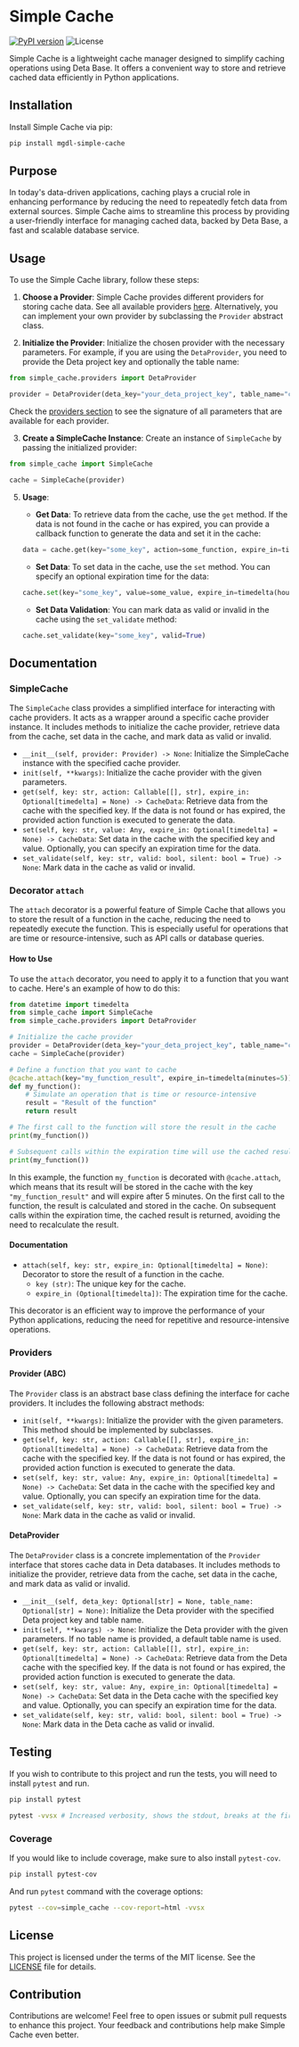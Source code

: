 # Simple Cache

[![PyPI version](https://badge.fury.io/py/mgdl-simple-cache.svg)](https://badge.fury.io/py/mgdl-simple-cache)
![License](https://img.shields.io/badge/license-MIT-blue)

Simple Cache is a lightweight cache manager designed to simplify caching operations using Deta Base. It offers a convenient way to store and retrieve cached data efficiently in Python applications.

## Installation

Install Simple Cache via pip:

```bash
pip install mgdl-simple-cache
```

## Purpose

In today's data-driven applications, caching plays a crucial role in enhancing performance by reducing the need to repeatedly fetch data from external sources. Simple Cache aims to streamline this process by providing a user-friendly interface for managing cached data, backed by Deta Base, a fast and scalable database service.

## Usage

To use the Simple Cache library, follow these steps:

1. **Choose a Provider**: Simple Cache provides different providers for storing cache data. See all available providers [here](#providers). Alternatively, you can implement your own provider by subclassing the `Provider` abstract class.

2. **Initialize the Provider**: Initialize the chosen provider with the necessary parameters. For example, if you are using the `DetaProvider`, you need to provide the Deta project key and optionally the table name:

```python
from simple_cache.providers import DetaProvider

provider = DetaProvider(deta_key="your_deta_project_key", table_name="cache_table")
```

Check the [providers section](#providers) to see the signature of all parameters that are available for each provider.

3. **Create a SimpleCache Instance**: Create an instance of `SimpleCache` by passing the initialized provider:

```python
from simple_cache import SimpleCache

cache = SimpleCache(provider)
```

5. **Usage**:

    - **Get Data**: To retrieve data from the cache, use the `get` method. If the data is not found in the cache or has expired, you can provide a callback function to generate the data and set it in the cache:

    ```python
    data = cache.get(key="some_key", action=some_function, expire_in=timedelta(minutes=5))
    ```

    - **Set Data**: To set data in the cache, use the `set` method. You can specify an optional expiration time for the data:

    ```python
    cache.set(key="some_key", value=some_value, expire_in=timedelta(hours=1))
    ```

    - **Set Data Validation**: You can mark data as valid or invalid in the cache using the `set_validate` method:

    ```python
    cache.set_validate(key="some_key", valid=True)
    ```

## Documentation

### SimpleCache

The `SimpleCache` class provides a simplified interface for interacting with cache providers. It acts as a wrapper around a specific cache provider instance. It includes methods to initialize the cache provider, retrieve data from the cache, set data in the cache, and mark data as valid or invalid.

-   `__init__(self, provider: Provider) -> None`: Initialize the SimpleCache instance with the specified cache provider.
-   `init(self, **kwargs)`: Initialize the cache provider with the given parameters.
-   `get(self, key: str, action: Callable[[], str], expire_in: Optional[timedelta] = None) -> CacheData`: Retrieve data from the cache with the specified key. If the data is not found or has expired, the provided action function is executed to generate the data.
-   `set(self, key: str, value: Any, expire_in: Optional[timedelta] = None) -> CacheData`: Set data in the cache with the specified key and value. Optionally, you can specify an expiration time for the data.
-   `set_validate(self, key: str, valid: bool, silent: bool = True) -> None`: Mark data in the cache as valid or invalid.

### Decorator `attach`

The `attach` decorator is a powerful feature of Simple Cache that allows you to store the result of a function in the cache, reducing the need to repeatedly execute the function. This is especially useful for operations that are time or resource-intensive, such as API calls or database queries.

#### How to Use

To use the `attach` decorator, you need to apply it to a function that you want to cache. Here's an example of how to do this:

```python
from datetime import timedelta
from simple_cache import SimpleCache
from simple_cache.providers import DetaProvider

# Initialize the cache provider
provider = DetaProvider(deta_key="your_deta_project_key", table_name="cache_table")
cache = SimpleCache(provider)

# Define a function that you want to cache
@cache.attach(key="my_function_result", expire_in=timedelta(minutes=5))
def my_function():
    # Simulate an operation that is time or resource-intensive
    result = "Result of the function"
    return result

# The first call to the function will store the result in the cache
print(my_function())

# Subsequent calls within the expiration time will use the cached result
print(my_function())
```

In this example, the function `my_function` is decorated with `@cache.attach`, which means that its result will be stored in the cache with the key `"my_function_result"` and will expire after 5 minutes. On the first call to the function, the result is calculated and stored in the cache. On subsequent calls within the expiration time, the cached result is returned, avoiding the need to recalculate the result.

#### Documentation

-   `attach(self, key: str, expire_in: Optional[timedelta] = None)`: Decorator to store the result of a function in the cache.
    -   `key (str)`: The unique key for the cache.
    -   `expire_in (Optional[timedelta])`: The expiration time for the cache.

This decorator is an efficient way to improve the performance of your Python applications, reducing the need for repetitive and resource-intensive operations.

### Providers

#### Provider (ABC)

The `Provider` class is an abstract base class defining the interface for cache providers. It includes the following abstract methods:

-   `init(self, **kwargs)`: Initialize the provider with the given parameters. This method should be implemented by subclasses.
-   `get(self, key: str, action: Callable[[], str], expire_in: Optional[timedelta] = None) -> CacheData`: Retrieve data from the cache with the specified key. If the data is not found or has expired, the provided action function is executed to generate the data.
-   `set(self, key: str, value: Any, expire_in: Optional[timedelta] = None) -> CacheData`: Set data in the cache with the specified key and value. Optionally, you can specify an expiration time for the data.
-   `set_validate(self, key: str, valid: bool, silent: bool = True) -> None`: Mark data in the cache as valid or invalid.

#### DetaProvider

The `DetaProvider` class is a concrete implementation of the `Provider` interface that stores cache data in Deta databases. It includes methods to initialize the provider, retrieve data from the cache, set data in the cache, and mark data as valid or invalid.

-   `__init__(self, deta_key: Optional[str] = None, table_name: Optional[str] = None)`: Initialize the Deta provider with the specified Deta project key and table name.
-   `init(self, **kwargs) -> None`: Initialize the Deta provider with the given parameters. If no table name is provided, a default table name is used.
-   `get(self, key: str, action: Callable[[], str], expire_in: Optional[timedelta] = None) -> CacheData`: Retrieve data from the Deta cache with the specified key. If the data is not found or has expired, the provided action function is executed to generate the data.
-   `set(self, key: str, value: Any, expire_in: Optional[timedelta] = None) -> CacheData`: Set data in the Deta cache with the specified key and value. Optionally, you can specify an expiration time for the data.
-   `set_validate(self, key: str, valid: bool, silent: bool = True) -> None`: Mark data in the Deta cache as valid or invalid.

## Testing

If you wish to contribute to this project and run the tests, you will need to install `pytest` and run.

```bash
pip install pytest
```

```bash
pytest -vvsx # Increased verbosity, shows the stdout, breaks at the first failure
```

### Coverage

If you would like to include coverage, make sure to also install `pytest-cov`.

```bash
pip install pytest-cov
```

And run `pytest` command with the coverage options:

```bash
pytest --cov=simple_cache --cov-report=html -vvsx
```

## License

This project is licensed under the terms of the MIT license. See the [LICENSE](./LICENSE) file for details.

## Contribution

Contributions are welcome! Feel free to open issues or submit pull requests to enhance this project. Your feedback and contributions help make Simple Cache even better.
